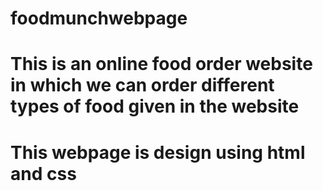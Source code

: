 # foodmunchwebpage

# This is an online food order website in which we can order different types of food given in the website 

# This webpage is design using html and css 
